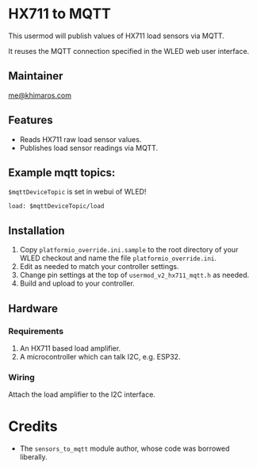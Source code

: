 # HX711 to MQTT

This usermod will publish values of HX711 load sensors via MQTT.

It reuses the MQTT connection specified in the WLED web user interface.

## Maintainer

me@khimaros.com

## Features

- Reads HX711 raw load sensor values.
- Publishes load sensor readings via MQTT.

## Example mqtt topics:

`$mqttDeviceTopic` is set in webui of WLED!

```
load: $mqttDeviceTopic/load
```

## Installation

1. Copy `platformio_override.ini.sample` to the root directory of your WLED checkout and name the file `platformio_override.ini`.
2. Edit as needed to match your controller settings.
3. Change pin settings at the top of `usermod_v2_hx711_mqtt.h` as needed.
3. Build and upload to your controller.

## Hardware

### Requirements

1. An HX711 based load amplifier.
2. A microcontroller which can talk I2C, e.g. ESP32.

### Wiring

Attach the load amplifier to the I2C interface.

# Credits

- The `sensors_to_mqtt` module author, whose code was borrowed liberally.
